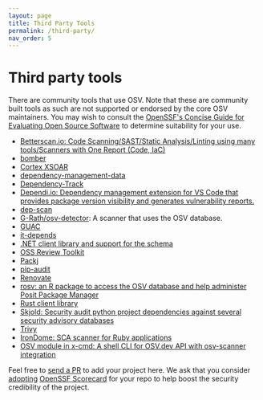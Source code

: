 ```yaml
---
layout: page
title: Third Party Tools
permalink: /third-party/
nav_order: 5
---
```


# Third party tools

There are community tools that use OSV. Note that these are community built
tools as such are not supported or endorsed by the core OSV maintainers. You may wish
to consult the [OpenSSF's Concise Guide for Evaluating Open Source Software](https://best.openssf.org/Concise-Guide-for-Evaluating-Open-Source-Software)
to determine suitability for your use.

- [Betterscan.io: Code Scanning/SAST/Static Analysis/Linting using many
  tools/Scanners with One Report (Code,
  IaC)](https://github.com/marcinguy/betterscan-ce)
- [bomber](https://github.com/devops-kung-fu/bomber)
- [Cortex XSOAR](https://github.com/demisto/content)
- [dependency-management-data](https://dmd.tanna.dev)
- [Dependency-Track](https://github.com/DependencyTrack/dependency-track)
- [Dependi.io: Dependency management extension for VS Code that provides package version visibility and generates vulnerability reports.](https://github.com/filllabs/dependi)
- [dep-scan](https://github.com/AppThreat/dep-scan)
- [G-Rath/osv-detector](https://github.com/G-Rath/osv-detector): A scanner
  that uses the OSV database.
- [GUAC](https://guac.sh)
- [it-depends](https://github.com/trailofbits/it-depends)
- [.NET client library and support for the schema](https://github.com/JamieMagee/osv.net)
- [OSS Review Toolkit](https://github.com/oss-review-toolkit/ort)
- [Packj](https://github.com/ossillate-inc/packj)
- [pip-audit](https://pypi.org/project/pip-audit/)
- [Renovate](https://github.com/renovatebot/renovate)
- [rosv: an R package to access the OSV database and help administer Posit Package Manager](https://github.com/al-obrien/rosv)
- [Rust client library](https://github.com/gcmurphy/osv)
- [Skjold: Security audit python project dependencies against several security
  advisory databases](https://github.com/twu/skjold)
- [Trivy](https://github.com/aquasecurity/trivy)
- [IronDome: SCA scanner for Ruby applications](https://rubygems.org/gems/iron_dome)
- [OSV module in x-cmd: A shell CLI for OSV.dev API with osv-scanner integration](https://x-cmd.com/mod/osv)

Feel free to [send a PR](https://github.com/google/osv.dev/blob/master/docs/third-party.md) to add
your project here. We ask that you consider [adopting](https://scorecard.dev/#run-the-checks) [OpenSSF
Scorecard](https://scorecard.dev) for your repo to help boost the security credibility of the project.
